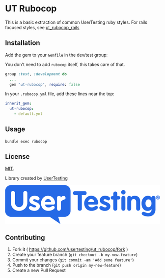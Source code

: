 # UT Rubocop

This is a basic extraction of common UserTesting ruby styles.
For rails focused styles, see [ut_rubocop_rails](https://github.com/usertesting/ut_rubocop_rails)

## Installation

Add the gem to your `Gemfile` in the dev/test group:

You don't need to add `rubocop` itself, this takes care of that.

```ruby
group :test, :development do
  ...
  gem "ut-rubocop", require: false
```

In your `.rubocop.yml` file, add these lines near the top:

```yaml
inherit_gem:
  ut-rubocop:
    - default.yml
```

## Usage

`bundle exec rubocop`

## License

[MIT](LICENSE).

Library created by [UserTesting](https://usertesting.com)

![UserTesting](doc/UserTesting.png)

## Contributing

1. Fork it ( https://github.com/usertesting/ut_rubocop/fork )
2. Create your feature branch (`git checkout -b my-new-feature`)
3. Commit your changes (`git commit -am 'Add some feature'`)
4. Push to the branch (`git push origin my-new-feature`)
5. Create a new Pull Request
